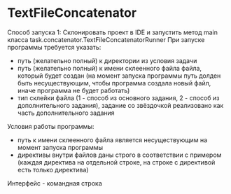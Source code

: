 # TextFileConcatenator
Способ запуска 1: Склонировать проект в IDE и запустить метод main класса task.concatenator.TextFileConcatenatorRunner
При запуске программы требуется указать:
  - путь (желательно полный) к директории из условия задачи
  - путь (желательно полный) к имени склеенного файла файла, который будет создан (на момент запуска программы путь долден быть несуществующим, чтобы программа создала новый файл, иначе программа не будет работать)
  - тип склейки файла (1 - способ из основного задания, 2 - способ из дополнительного задания), задание со звёздочкой реализовано как часть дополнительного задания

Условия работы программы:
  - путь к имени склеенного файла является несуществующим на момент запуска программы
  - директивы внутри файлов даны строго в соответствии с примером (каждая директива на отдельной строке, на строке с директивой есть только директива)

Интерфейс - командная строка
